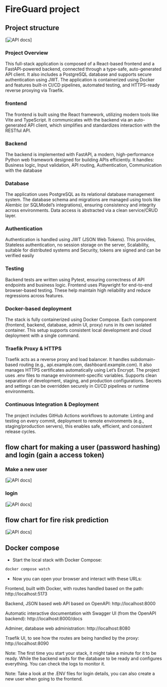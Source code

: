 # FireGuard project

## Project structure 

[![API docs](img/project_structure.png)]

### Project Overview
This full-stack application is composed of a React-based frontend and a FastAPI-powered backend, connected through a type-safe, auto-generated API client. It also includes a PostgreSQL database and supports secure authentication using JWT. The application is containerized using Docker and features built-in CI/CD pipelines, automated testing, and HTTPS-ready reverse proxying via Traefik.

### frontend
The frontend is built using the React framework, utilizing modern tools like Vite and TypeScript. It communicates with the backend via an auto-generated API client, which simplifies and standardizes interaction with the RESTful API.
### Backend
The backend is implemented with FastAPI, a modern, high-performance Python web framework designed for building APIs efficiently. It handles: Business logic, Input validation, API routing, Authentication, Communication with the database
### Database
The application uses PostgreSQL as its relational database management system. The database schema and migrations are managed using tools like Alembic (or SQLModel’s integrations), ensuring consistency and integrity across environments. Data access is abstracted via a clean service/CRUD layer.
### Authentication
Authentication is handled using JWT (JSON Web Tokens). This provides, Stateless authentication, no session storage on the server, Scalability, suitable for distributed systems and Security, tokens are signed and can be verified easily
### Testing
Backend tests are written using Pytest, ensuring correctness of API endpoints and business logic. Frontend uses Playwright for end-to-end browser-based testing. These help maintain high reliability and reduce regressions across features.
### Docker-based deployment 
The stack is fully containerized using Docker Compose. Each component (frontend, backend, database, admin UI, proxy) runs in its own isolated container. This setup supports consistent local development and cloud deployment with a single command.
### Traefik Proxy & HTTPS
Traefik acts as a reverse proxy and load balancer. It handles subdomain-based routing (e.g., api.example.com, dashboard.example.com). It also manages HTTPS certificates automatically using Let’s Encrypt. The project uses .env files to manage environment-specific variables. Supports clean separation of development, staging, and production configurations. Secrets and settings can be overridden securely in CI/CD pipelines or runtime environments.
### Continuous Integration & Deployment
The project includes GitHub Actions workflows to automate: Linting and testing on every commit, deployment to remote environments (e.g., staging/production servers), this enables safe, efficient, and consistent release cycles.

## flow chart for making a user (password hashing) and login (gain a access token)

### Make a new user
[![API docs](img/Flow_chart_make_a_user.png)]

### login 
[![API docs](img/Flow_chart_login_and_accessToken.png)]

## flow chart for fire risk prediction
[![API docs](img/Flow_chart_fire_risk.png)]

## Docker compose

- Start the local stack with Docker Compose:

```bash
docker compose watch
```

- Now you can open your browser and interact with these URLs:

Frontend, built with Docker, with routes handled based on the path: http://localhost:5173

Backend, JSON based web API based on OpenAPI: http://localhost:8000

Automatic interactive documentation with Swagger UI (from the OpenAPI backend): http://localhost:8000/docs

Adminer, database web administration: http://localhost:8080

Traefik UI, to see how the routes are being handled by the proxy: http://localhost:8090

Note: The first time you start your stack, it might take a minute for it to be ready. While the backend waits for the database to be ready and configures everything. You can check the logs to monitor it.

Note: Take a look at the .ENV files for login details, you can also create a new user when going to the frontend.
